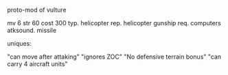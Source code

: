 proto-mod of vulture

mv 6
str 60
cost 300
typ. helicopter
rep. helicopter gunship
req. computers
atksound. missile

uniques:

"can move after attaking" "ignores ZOC" "No defensive terrain bonus" "can carry 4 aircraft units"
